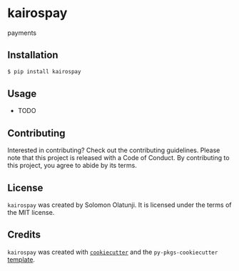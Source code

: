# kairospay

payments

## Installation

```bash
$ pip install kairospay
```

## Usage

- TODO

## Contributing

Interested in contributing? Check out the contributing guidelines. Please note that this project is released with a Code of Conduct. By contributing to this project, you agree to abide by its terms.

## License

`kairospay` was created by Solomon Olatunji. It is licensed under the terms of the MIT license.

## Credits

`kairospay` was created with [`cookiecutter`](https://cookiecutter.readthedocs.io/en/latest/) and the `py-pkgs-cookiecutter` [template](https://github.com/py-pkgs/py-pkgs-cookiecutter).
